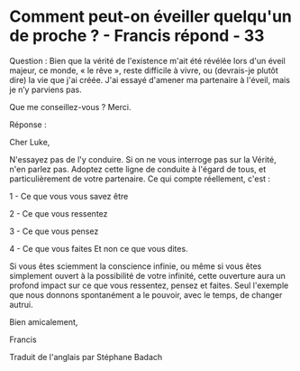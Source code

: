 # Comment peut-on éveiller quelqu'un de proche ? - Francis répond - 33 

Question : Bien que la vérité de l'existence m'ait été révélée lors d'un éveil majeur, ce monde, « le rêve », reste difficile à vivre, ou (devrais-je plutôt dire) la vie que j'ai créée. J'ai essayé d'amener ma partenaire à l'éveil, mais je n’y parviens pas.

Que me conseillez-vous ? Merci. 

Réponse : 

Cher Luke, 

N'essayez pas de l'y conduire. Si on ne vous interroge pas sur la Vérité, n'en parlez pas. Adoptez cette ligne de conduite à l'égard de tous, et particulièrement de votre partenaire. Ce qui compte réellement, c'est : 

1 - Ce que vous vous savez être 

2 - Ce que vous ressentez 

3 - Ce que vous pensez 

4 - Ce que vous faites Et non ce que vous dites. 

Si vous êtes sciemment la conscience infinie, ou même si vous êtes simplement ouvert à la possibilité de votre infinité, cette ouverture aura un profond impact sur ce que vous ressentez, pensez et faites. Seul l'exemple que nous donnons spontanément a le pouvoir, avec le temps, de changer autrui. 

Bien amicalement,

Francis

Traduit de l'anglais par Stéphane Badach

